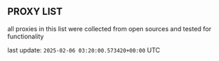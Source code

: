 ## PROXY LIST

all proxies in this list were collected from open sources and tested for functionality

last update: `2025-02-06 03:20:00.573420+00:00` UTC